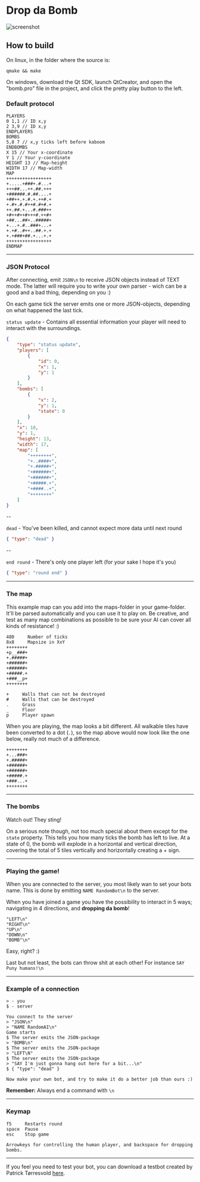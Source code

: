Drop da Bomb
============

![screenshot](/screenshot.png)

## How to build

On linux, in the folder where the source is:
```
qmake && make
```

On windows, download the Qt SDK, launch QtCreator, and open the "bomb.pro" file in the project, and click the pretty play button to the left.

### Default protocol 

```
PLAYERS
0 1,1 // ID x,y
2 3,9 // ID x,y
ENDPLAYERS
BOMBS
5,8 7 // x,y ticks left before kaboom
ENDBOMBS
X 15 // Your x-coordinate
Y 1 // Your y-coordinate
HEIGHT 13 // Map-height
WIDTH 17 // Map-width
MAP
+++++++++++++++++
+.....+###+.#...+
+++##...++.##.+++
+######.#.##....+
+##++.+.#.+.++#.+
+.#+.#.#++#.#+#.+
++.##.+...#.###++
+#++#++#+++#.++#+
+##...##+..#####+
+...+.#..###+...+
+.+#..#++..##.+.+
+.+###+##.+...+.+
+++++++++++++++++
ENDMAP
```

---

### JSON Protocol

After connecting, emit `JSON\n` to receive JSON objects instead of TEXT mode. The latter will require you to write your own parser - wich can be a good and a bad thing, depending on you :)

On each game tick the server emits one or more JSON-objects, depending on what happened the last tick.

`status update` - Contains all essential information your player will need to interact with the surroundings.

```JSON
{
    "type": "status update",
    "players": [
        {
            "id": 0,
            "x": 1,
            "y": 1
        }
    ],
    "bombs": [
        {
            "x": 2,
            "y": 1,
            "state": 0
        }
    ],
    "x": 10,
    "y": 1,
    "height": 13,
    "width": 17,
    "map": [
        "++++++++",
        "+..####+",
        "+.#####+",
        "+######+",
        "+######+",
        "+#####.+",
        "+####..+",
        "++++++++"
    ]
}
```

--

`dead` - You've been killed, and cannot expect more data until next round

```JSON
{ "type": "dead" }
```   

--

`end round` - There's only one player left (for your sake I hope it's you)

```JSON
{ "type": "round end" }
```

---

### The map

This example map can you add into the maps-folder in your game-folder. It'll be parsed automatically and you can use it to play on. Be creative, and test as many map combinations as possible to be sure your AI can cover all kinds of resistance! :)

```
480     Number of ticks
8x8     Mapsize in XxY
++++++++
+p__###+
+.#####+
+######+
+######+
+#####.+
+###__p+
++++++++

+     Walls that can not be destroyed
#     Walls that can be destroyed
.     Grass
_     Floor
p     Player spawn
```

When you are playing, the map looks a bit different. All walkable tiles have been converted to a dot (`.`), so the map above would now look like the one below, really not much of a difference.

```
++++++++
+...###+
+.#####+
+######+
+######+
+#####.+
+###...+
++++++++
```

---

### The bombs

Watch out! They sting!

On a serious note though, not too much special about them except for the `state` property. This tells you how many ticks the bomb has left to live. At a state of 0, the bomb will explode in a horizontal and vertical direction, covering the total of 5 tiles vertically and horizontally creating a + sign.

---

### Playing the game!

When you are connected to the server, you most likely wan to set your bots name. This is done by emitting `NAME RandomBot\n` to the server.

When you have joined a game you have the possibility to interact in 5 ways; navigating in 4 directions, and **dropping da bomb**!

```
"LEFT\n"
"RIGHT\n"
"UP\n"
"DOWN\n"
"BOMB"\n"
```

Easy, right? :)

Last but not least, the bots can throw shit at each other! For instance `SAY Puny humans!\n`

---

### Example of a connection

```
> - you
$ - server

You connect to the server
> "JSON\n"
> "NAME RandomAI\n"
Game starts
$ The server emits the JSON-package
> "BOMB\n"
$ The server emits the JSON-package
> "LEFT\N"
$ The server emits the JSON-package
> "SAY I'm just gonna hang out here for a bit...\n"
$ { "type": "dead" }

Now make your own bot, and try to make it do a better job than ours :)
```

**Remember:** Always end a command with `\n`

---

### Keymap

```
f5     Restarts round
space  Pause
esc    Stop game 

Arrowkeys for controlling the human player, and backspace for dropping bombs.
```

---

If you feel you need to test your bot, you can download a testbot created by Patrick Tørresvold [here](software.2rsvold.com/DemoMiner.zip).

